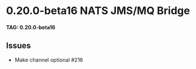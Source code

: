# 0.20.0-beta16 NATS JMS/MQ Bridge

#### TAG: 0.20.0-beta16

## Issues


* Make channel optional #216
